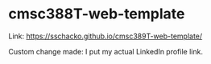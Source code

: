 # cmsc388T-web-template

Link: https://sschacko.github.io/cmsc389T-web-template/

Custom change made: I put my actual LinkedIn profile link.
